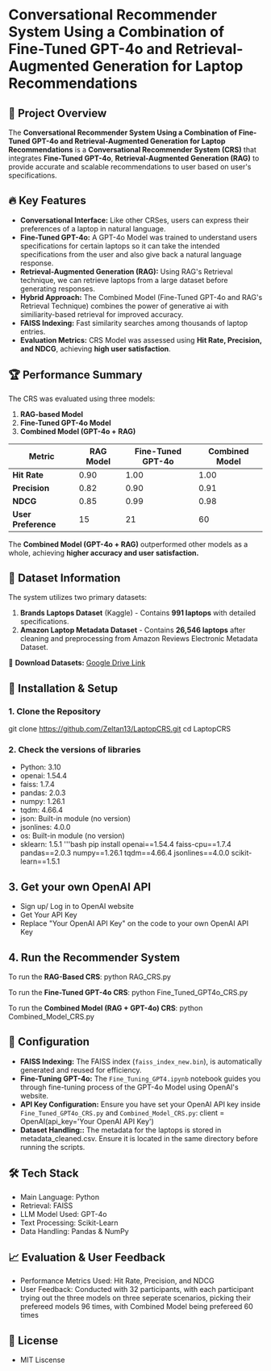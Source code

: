 # Conversational Recommender System Using a Combination of Fine-Tuned GPT-4o and Retrieval-Augmented Generation for Laptop Recommendations

## 📌 Project Overview
The **Conversational Recommender System Using a Combination of Fine-Tuned GPT-4o and Retrieval-Augmented Generation for Laptop Recommendations** is a **Conversational Recommender System (CRS)** that integrates **Fine-Tuned GPT-4o**, **Retrieval-Augmented Generation (RAG)** to provide accurate and scalable recommendations to user based on user's specifications.

## 🔥 Key Features
- **Conversational Interface:** Like other CRSes, users can express their preferences of a laptop in natural language.
- **Fine-Tuned GPT-4o:** A GPT-4o Model was trained to understand users specifications for certain laptops so it can take the intended specifications from the user and also give back a natural language response.
- **Retrieval-Augmented Generation (RAG):** Using RAG's Retrieval technique, we can retrieve laptops from a large dataset before generating responses.
- **Hybrid Approach:** The Combined Model (Fine-Tuned GPT-4o and RAG's Retrieval Technique) combines the power of generative ai with similiarity-based retrieval for improved accuracy.
- **FAISS Indexing:** Fast similarity searches among thousands of laptop entries.
- **Evaluation Metrics:** CRS Model was assessed using **Hit Rate, Precision, and NDCG**, achieving **high user satisfaction**.

## 🏆 Performance Summary
The CRS was evaluated using three models:
1. **RAG-based Model**
2. **Fine-Tuned GPT-4o Model**
3. **Combined Model (GPT-4o + RAG)**

| Metric  | RAG Model | Fine-Tuned GPT-4o | Combined Model |
|---------|------------|-------------------|----------------|
| **Hit Rate**  | 0.90  | 1.00  | 1.00  |
| **Precision** | 0.82  | 0.90  | 0.91  |
| **NDCG**      | 0.85  | 0.99  | 0.98  |
| **User Preference** | 15  | 21  | 60 |

The **Combined Model (GPT-4o + RAG)** outperformed other models as a whole, achieving **higher accuracy and user satisfaction.**

## 📂 Dataset Information
The system utilizes two primary datasets:
1. **Brands Laptops Dataset** (Kaggle) - Contains **991 laptops** with detailed specifications.
2. **Amazon Laptop Metadata Dataset** - Contains **26,546 laptops** after cleaning and preprocessing from Amazon Reviews Electronic Metadata Dataset.

🔗 **Download Datasets:** [Google Drive Link](https://drive.google.com/drive/folders/1qdMcCCsoEq3gtTwJ1vFWJTnmpT9dq73c?usp=sharing)

## 🚀 Installation & Setup
### 1️. Clone the Repository
git clone https://github.com/Zeltan13/LaptopCRS.git
cd LaptopCRS

### 2. Check the versions of libraries
- Python: 3.10
- openai: 1.54.4
- faiss: 1.7.4
- pandas: 2.0.3
- numpy: 1.26.1
- tqdm: 4.66.4
- json: Built-in module (no version)
- jsonlines: 4.0.0
- os: Built-in module (no version)
- sklearn: 1.5.1
'''bash 
pip install openai==1.54.4 faiss-cpu==1.7.4 pandas==2.0.3 numpy==1.26.1 tqdm==4.66.4 jsonlines==4.0.0 scikit-learn==1.5.1
## 3. Get your own OpenAI API
- Sign up/ Log in to OpenAI website
- Get Your API Key
- Replace "Your OpenAI API Key" on the code to your own OpenAI API Key 

## 4. Run the Recommender System
To run the **RAG-Based CRS**:
python RAG_CRS.py

To run the **Fine-Tuned GPT-4o CRS**:
python Fine_Tuned_GPT4o_CRS.py

To run the **Combined Model (RAG + GPT-4o) CRS**:
python Combined_Model_CRS.py

## 🔧 Configuration
- **FAISS Indexing:** The FAISS index (`faiss_index_new.bin`), is automatically generated and reused for efficiency.
- **Fine-Tuning GPT-4o:** The `Fine_Tuning_GPT4.ipynb` notebook guides you through fine-tuning process of the GPT-4o Model using OpenAI's website.
- **API Key Configuration:** Ensure you have set your OpenAI API key inside `Fine_Tuned_GPT4o_CRS.py` and `Combined_Model_CRS.py`: 
    client = OpenAI(api_key='Your OpenAI API Key')
- **Dataset Handling::** The metadata for the laptops is stored in metadata_cleaned.csv. Ensure it is located in the same directory before running the scripts.

## 🛠 Tech Stack
- Main Language: Python
- Retrieval: FAISS
- LLM Model Used: GPT-4o
- Text Processing: Scikit-Learn
- Data Handling: Pandas & NumPy

## 📈 Evaluation & User Feedback
- Performance Metrics Used: Hit Rate, Precision, and NDCG
- User Feedback: Conducted with 32 participants, with each participant trying out the three models on three seperate scenarios, picking their prefereed models 96 times, with Combined Model being prefereed 60 times

## 📜 License
- MIT Liscense